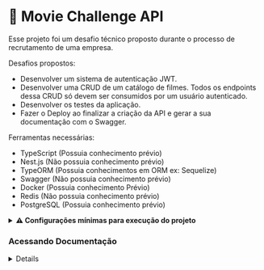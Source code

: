 
# :movie_camera: Movie Challenge API

Esse projeto foi um desafio técnico proposto durante o processo de recrutamento de uma empresa. 

Desafios propostos: 
- Desenvolver um sistema de autenticação JWT.
- Desenvolver uma CRUD de um catálogo de filmes. Todos os endpoints dessa CRUD só devem ser consumidos por um usuário autenticado.
- Desenvolver os testes da aplicação.
- Fazer o Deploy ao finalizar a criação da API e gerar a sua documentação com o Swagger.

Ferramentas necessárias:
- TypeScript (Possuia conhecimento prévio)
- Nest.js (Não possuia conhecimento prévio)
- TypeORM (Possuia conhecimentos em ORM ex: Sequelize)
- Swagger (Não possuia conhecimento prévio)
- Docker (Possuia conhecimento Prévio)
- Redis (Não possuia conhecimento prévio)
- PostgreSQL (Possuia conhecimento prévio)

<details>
<summary><strong> ⚠️ Configurações mínimas para execução do projeto</strong></summary><br />
 
 Na sua máquina deve ter:
  - Sistema Operacional Distribuição Unix
  - Node
  - Docker
  - Docker-compose
  - Devem ser setadas as váriaveis de ambiente no .env da sua aplicação
 
 Clone o repositório e rode na sua máquina:

```
git clone git@github.com:IgorBrizack/movie_challenge.git
acesse o diretório...

subindo os containers...
docker-compose up -d

inicie a aplicação acessando localhost:3001/api

Atente-se que as portas das quais o container utilizam devem estar liberada.

```
 
 </details>




### Acessando Documentação 
<details>
 A Documentação da API pode ser encontrada de duas formas, através do endpoint do deploy.
 
 endpoint deploy: https://moviechallenge-production.up.railway.app/api Tempo de deploy excedido no railway, buscando outra plataforma gratuita.
 
 ou 
 
 Após rodar na sua máquina acessando o http://localhost:3000/api
 
 Nesse momento o Swagger irá renderizar com as chamadas das rotas e as sua definições.
 
 Atente-se as rotas que necessitam de um JWT para serem acessadas. O token só será retornado após a criação de um usuário e esse usuário ter feito o login.
 
</details>
